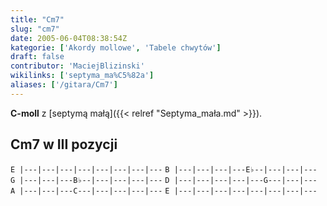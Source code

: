 ```yaml
---
title: "Cm7"
slug: "cm7"
date: 2005-06-04T08:38:54Z
kategorie: ['Akordy mollowe', 'Tabele chwytów']
draft: false
contributor: 'MaciejBlizinski'
wikilinks: ['septyma_ma%C5%82a']
aliases: ['/gitara/Cm7']
---
```

**C-moll** z [septymą małą]({{< relref "Septyma_mała.md" >}}).

## Cm7 w III pozycji

`E |---|---|---|---|---|---|---|---`
`B |---|---|---|---E♭--|---|---|---`
`G |---|---|---B♭--|---|---|---|---`
`D |---|---|---|---|---G---|---|---`
`A |---|---|---C---|---|---|---|---`
`E |---|---|---|---|---|---|---|---`


